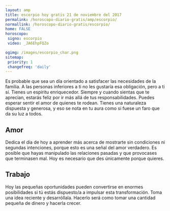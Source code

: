 ```yaml
---
layout: amp
title: escorpio hoy gratis 21 de noviembre del 2017 
permalink: /horoscopo-diario-gratis/amp/escorpio/
normallink: /horoscopo-diario-gratis/escorpio/
home: FALSE
horoscopo:
 signo: escorpio
 video: _JA6EhpFQZo

ogimg: /images/escorpio_char.png
sitemap:
 priority: 1
 changefreq: 'daily'
---
```



Es probable que sea un día orientado a satisfacer las necesidades de la familia. A las personas inferiores a ti no les gustaría esa obligación, pero a ti sí. Tienes un espíritu enriquecedor. Siempre y cuando sientas que te aprecian, estarás feliz por ir más allá de tus responsabilidades. Puedes esperar sentir el amor de quienes te rodean. Tienes una naturaleza dispuesta y generosa, y eso se nota en tu aura como si fuese un faro que da su luz a todos.

## Amor

Dedica el día de hoy a aprender más acerca de mostrarte sin condiciones ni segundas intenciones, porque esto es una señal del amor verdadero. Es posible que hayas manipulado las relaciones pasadas y que provocases que terminasen mal. Hoy es necesario que des únicamente porque quieres.

## Trabajo

Hoy las pequeñas oportunidades pueden convertirse en enormes posibilidades si tú estás dispuesto/a a impulsar esta transformación. Toma una idea reciente y desarróllala. Hacerlo será como tomar una cantidad pequeña de dinero y hacerla crecer.